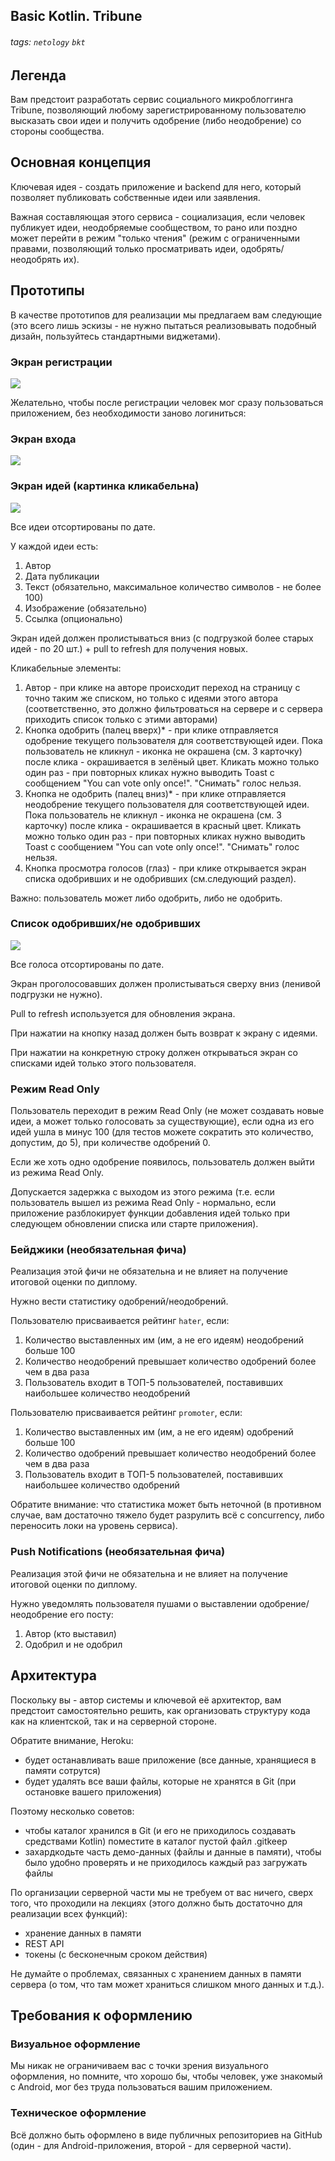 Basic Kotlin. Tribune
---

###### tags: `netology` `bkt`

## Легенда

Вам предстоит разработать сервис социального микроблоггинга Tribune, позволяющий любому зарегистрированному пользователю высказать свои идеи и получить одобрение (либо неодобрение) со стороны сообщества.

## Основная концепция

Ключевая идея - создать приложение и backend для него, который позволяет публиковать собственные идеи или заявления.

Важная составляющая этого сервиса - социализация, если человек публикует идеи, неодобряемые сообществом, то рано или поздно может перейти в режим "только чтения" (режим с ограниченными правами, позволяющий только просматривать идеи, одобрять/неодобрять их).

## Прототипы

В качестве прототипов для реализации мы предлагаем вам следующие (это всего лишь эскизы - не нужно пытаться реализовывать подобный дизайн, пользуйтесь стандартными виджетами).

### Экран регистрации


![](pic/registration.png)

Желательно, чтобы после регистрации человек мог сразу пользоваться приложением, без необходимости заново логиниться:

### Экран входа

![](pic/login.png)

### Экран идей (картинка кликабельна)

![](pic/ideas.png)

Все идеи отсортированы по дате.

У каждой идеи есть:
1. Автор
1. Дата публикации
1. Текст (обязательно, максимальное количество символов - не более 100)
1. Изображение (обязательно)
1. Ссылка (опционально)

Экран идей должен пролистываться вниз (с подгрузкой более старых идей - по 20 шт.) + pull to refresh для получения новых.

Кликабельные элементы:
1. Автор - при клике на авторе происходит переход на страницу с точно таким же списком, но только с идеями этого автора (соответственно, это должно фильтроваться на сервере и с сервера приходить список только с этими авторами)
2. Кнопка одобрить (палец вверх)* - при клике отправляется одобрение текущего пользователя для соответствующей идеи. Пока пользователь не кликнул - иконка не окрашена (см. 3 карточку) после клика - окрашивается в зелёный цвет. Кликать можно только один раз - при повторных кликах нужно выводить Toast с сообщением "You can vote only once!". "Снимать" голос нельзя.
3. Кнопка не одобрить (палец вниз)* - при клике отправляется неодобрение текущего пользователя для соответствующей идеи. Пока пользователь не кликнул - иконка не окрашена (см. 3 карточку) после клика - окрашивается в красный цвет. Кликать можно только один раз - при повторных кликах нужно выводить Toast с сообщением "You can vote only once!". "Снимать" голос нельзя.
4. Кнопка просмотра голосов (глаз) - при клике открывается экран списка одобривших и не одобривших (см.следующий раздел).

Важно: пользователь может либо одобрить, либо не одобрить.

### Список одобривших/не одобривших

![](pic/promoters-haters.png)

Все голоса отсортированы по дате.

Экран проголосовавших должен пролистываться сверху вниз (ленивой подгрузки не нужно).

Pull to refresh используется для обновления экрана.

При нажатии на кнопку назад должен быть возврат к экрану с идеями.

При нажатии на конкретную строку должен открываться экран со списками идей только этого пользователя.

### Режим Read Only

Пользователь переходит в режим Read Only (не может создавать новые идеи, а может только голосовать за существующие), если одна из его идей ушла в минус 100 (для тестов можете сократить это количество, допустим, до 5), при количестве одобрений 0.

Если же хоть одно одобрение появилось, пользователь должен выйти из режима Read Only.

Допускается задержка с выходом из этого режима (т.е. если пользователь вышел из режима Read Only - нормально, если приложение разблокирует функции добавления идей только при следующем обновлении списка или старте приложения).

### Бейджики (необязательная фича)

Реализация этой фичи не обязательна и не влияет на получение итоговой оценки по диплому.

Нужно вести статистику одобрений/неодобрений.

Пользователю присваивается рейтинг `hater`, если:
1. Количество выставленных им (им, а не его идеям) неодобрений больше 100
1. Количество неодобрений превышает количество одобрений более чем в два раза
1. Пользователь входит в ТОП-5 пользователей, поставивших наибольшее количество неодобрений

Пользователю присваивается рейтинг `promoter`, если:
1. Количество выставленных им (им, а не его идеям) одобрений больше 100
1. Количество одобрений превышает количество неодобрений более чем в два раза
1. Пользователь входит в ТОП-5 пользователей, поставивших наибольшее количество одобрений

Обратите внимание: что статистика может быть неточной (в противном случае, вам достаточно тяжело будет разрулить всё с concurrency, либо переносить локи на уровень сервиса).

### Push Notifications (необязательная фича)

Реализация этой фичи не обязательна и не влияет на получение итоговой оценки по диплому.

Нужно уведомлять пользователя пушами о выставлении одобрение/неодобрение его посту:
1. Автор (кто выставил)
1. Одобрил и не одобрил

## Архитектура

Поскольку вы - автор системы и ключевой её архитектор, вам предстоит самостоятельно решить, как организовать структуру кода как на клиентской, так и на серверной стороне.

Обратите внимание, Heroku:
* будет останавливать ваше приложение (все данные, хранящиеся в памяти сотрутся)
* будет удалять все ваши файлы, которые не хранятся в Git (при остановке вашего приложения)

Поэтому несколько советов:
* чтобы каталог хранился в Git (и его не приходилось создавать средствами Kotlin) поместите в каталог пустой файл .gitkeep
* захардкодьте часть демо-данных (файлы и данные в памяти), чтобы было удобно проверять и не приходилось каждый раз загружать файлы

По организации серверной части мы не требуем от вас ничего, сверх того, что проходили на лекциях (этого должно быть достаточно для реализации всех функций):
* хранение данных в памяти
* REST API
* токены (с бесконечным сроком действия)

Не думайте о проблемах, связанных с хранением данных в памяти сервера (о том, что там может храниться слишком много данных и т.д.).

## Требования к оформлению

### Визуальное оформление

Мы никак не ограничиваем вас с точки зрения визуального оформления, но помните, что хорошо бы, чтобы человек, уже знакомый с Android, мог без труда пользоваться вашим приложением.

### Техническое оформление

Всё должно быть оформлено в виде публичных репозиториев на GitHub (один - для Android-приложения, второй - для серверной части).